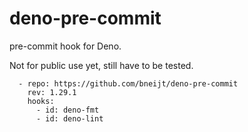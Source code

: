 # deno-pre-commit

pre-commit hook for Deno.

Not for public use yet, still have to be tested.

```
  - repo: https://github.com/bneijt/deno-pre-commit
    rev: 1.29.1
    hooks:
      - id: deno-fmt
      - id: deno-lint
```
